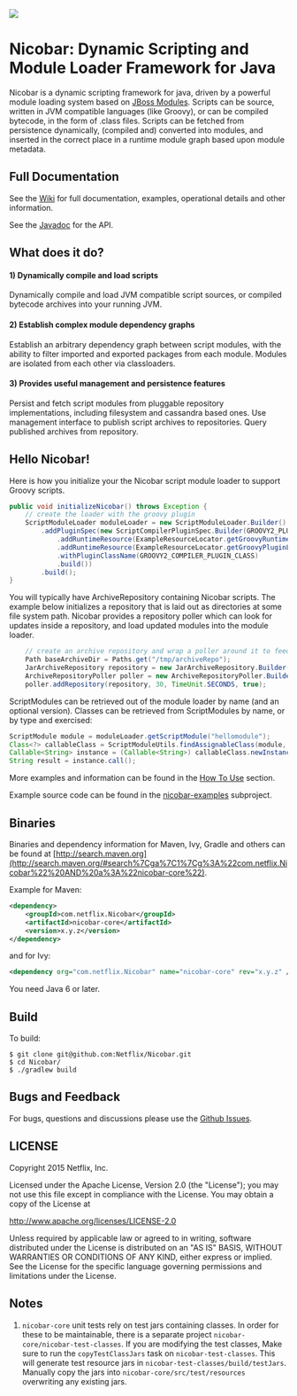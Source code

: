 <img src="https://github.com/Netflix/Nicobar/blob/master/images/nicobar_logo_210x210.png">

# Nicobar: Dynamic Scripting and Module Loader Framework for Java

Nicobar is a dynamic scripting framework for java, driven by a powerful module loading system based
on [JBoss Modules](https://github.com/jboss-modules/jboss-modules). Scripts can be source, written in JVM
compatible languages (like Groovy), or can be compiled bytecode, in the form of .class
files. Scripts can be fetched from persistence dynamically, (compiled and) converted into modules,
and inserted in the correct place in a runtime module graph based upon module metadata.

## Full Documentation

See the [Wiki](https://github.com/Netflix/Nicobar/wiki/) for full documentation, examples, operational details and other information.

See the [Javadoc](http://netflix.github.com/Nicobar/javadoc) for the API.

## What does it do?

#### 1) Dynamically compile and load scripts

Dynamically compile and load JVM compatible script sources, or compiled bytecode archives into your
running JVM.
   
#### 2) Establish complex  module dependency graphs

Establish an arbitrary dependency graph between script modules, with the ability to filter imported
and exported packages from each module. Modules are isolated from each other via classloaders.  

#### 3) Provides useful management and persistence features

Persist and fetch script modules from pluggable repository implementations, including filesystem and
cassandra based ones. Use management interface to publish script archives to repositories. Query
published archives from repository.

## Hello Nicobar!

Here is how you initialize your the Nicobar script module loader to support Groovy scripts.

```java
public void initializeNicobar() throws Exception {
    // create the loader with the groovy plugin
    ScriptModuleLoader moduleLoader = new ScriptModuleLoader.Builder()
        .addPluginSpec(new ScriptCompilerPluginSpec.Builder(GROOVY2_PLUGIN_ID) // configure Groovy plugin
            .addRuntimeResource(ExampleResourceLocator.getGroovyRuntime())
            .addRuntimeResource(ExampleResourceLocator.getGroovyPluginLocation())
            .withPluginClassName(GROOVY2_COMPILER_PLUGIN_CLASS)
            .build())
        .build();
}
```

You will typically have ArchiveRepository containing Nicobar scripts. The example below initializes
a repository that is laid out as directories at some file system path. Nicobar provides a repository
poller which can look for updates inside a repository, and load updated modules into the module
loader. 

```java
    // create an archive repository and wrap a poller around it to feed updates to the module loader
    Path baseArchiveDir = Paths.get("/tmp/archiveRepo");
    JarArchiveRepository repository = new JarArchiveRepository.Builder(baseArchiveDir).build();
    ArchiveRepositoryPoller poller = new ArchiveRepositoryPoller.Builder(moduleLoader).build();
    poller.addRepository(repository, 30, TimeUnit.SECONDS, true);
```
ScriptModules can be retrieved out of the module loader by name (and an optional version). Classes
 can be retrieved from ScriptModules by name, or by type and exercised: 

```java
ScriptModule module = moduleLoader.getScriptModule("hellomodule");
Class<?> callableClass = ScriptModuleUtils.findAssignableClass(module, Callable.class);
Callable<String> instance = (Callable<String>) callableClass.newInstance();
String result = instance.call();
```

More examples and information can be found in the [How To Use](https://github.com/Netflix/Nicobar/wiki/How-To-Use) section.

Example source code can be found in the [nicobar-examples](https://github.com/Netflix/Nicobar/tree/master/nicobar-example) subproject.

## Binaries

Binaries and dependency information for Maven, Ivy, Gradle and others can be found at [http://search.maven.org](http://search.maven.org/#search%7Cga%7C1%7Cg%3A%22com.netflix.Nicobar%22%20AND%20a%3A%22nicobar-core%22).

Example for Maven:

```xml
<dependency>
    <groupId>com.netflix.Nicobar</groupId>
    <artifactId>nicobar-core</artifactId>
    <version>x.y.z</version>
</dependency>
```
and for Ivy:

```xml
<dependency org="com.netflix.Nicobar" name="nicobar-core" rev="x.y.z" />
```

You need Java 6 or later.

## Build

To build:

```
$ git clone git@github.com:Netflix/Nicobar.git
$ cd Nicobar/
$ ./gradlew build
```

## Bugs and Feedback

For bugs, questions and discussions please use the [Github Issues](https://github.com/Netflix/Nicobar/issues).
 
## LICENSE

Copyright 2015 Netflix, Inc.

Licensed under the Apache License, Version 2.0 (the "License");
you may not use this file except in compliance with the License.
You may obtain a copy of the License at

<http://www.apache.org/licenses/LICENSE-2.0>

Unless required by applicable law or agreed to in writing, software
distributed under the License is distributed on an "AS IS" BASIS,
WITHOUT WARRANTIES OR CONDITIONS OF ANY KIND, either express or implied.
See the License for the specific language governing permissions and
limitations under the License.

##  Notes

1. `nicobar-core` unit tests rely on test jars containing classes. In order for these to be
maintainable, there is a separate project `nicobar-core/nicobar-test-classes`. If you are modifying
the test classes, Make sure to run the `copyTestClassJars` task on `nicobar-test-classes`. This will
generate test resource jars in `nicobar-test-classes/build/testJars`. Manually copy the jars into
`nicobar-core/src/test/resources` overwriting any existing jars. 
